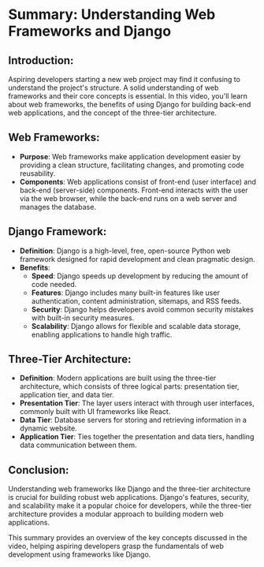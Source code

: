 # Summary: Understanding Web Frameworks and Django

## Introduction:
Aspiring developers starting a new web project may find it confusing to understand the project's structure. A solid understanding of web frameworks and their core concepts is essential. In this video, you'll learn about web frameworks, the benefits of using Django for building back-end web applications, and the concept of the three-tier architecture.

## Web Frameworks:
- **Purpose**: Web frameworks make application development easier by providing a clean structure, facilitating changes, and promoting code reusability.
- **Components**: Web applications consist of front-end (user interface) and back-end (server-side) components. Front-end interacts with the user via the web browser, while the back-end runs on a web server and manages the database.

## Django Framework:
- **Definition**: Django is a high-level, free, open-source Python web framework designed for rapid development and clean pragmatic design.
- **Benefits**:
  - **Speed**: Django speeds up development by reducing the amount of code needed.
  - **Features**: Django includes many built-in features like user authentication, content administration, sitemaps, and RSS feeds.
  - **Security**: Django helps developers avoid common security mistakes with built-in security measures.
  - **Scalability**: Django allows for flexible and scalable data storage, enabling applications to handle high traffic.

## Three-Tier Architecture:
- **Definition**: Modern applications are built using the three-tier architecture, which consists of three logical parts: presentation tier, application tier, and data tier.
- **Presentation Tier**: The layer users interact with through user interfaces, commonly built with UI frameworks like React.
- **Data Tier**: Database servers for storing and retrieving information in a dynamic website.
- **Application Tier**: Ties together the presentation and data tiers, handling data communication between them.

## Conclusion:
Understanding web frameworks like Django and the three-tier architecture is crucial for building robust web applications. Django's features, security, and scalability make it a popular choice for developers, while the three-tier architecture provides a modular approach to building modern web applications.

This summary provides an overview of the key concepts discussed in the video, helping aspiring developers grasp the fundamentals of web development using frameworks like Django.
